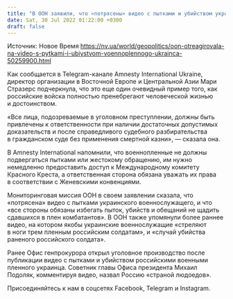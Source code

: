 ```yaml
---
title: "В ООН заявили, что «потрясены» видео с пытками и убийством украинского военнопленного"
date: Sat, 30 Jul 2022 01:22:00 +0300
draft: false
---
```

Источник: Новое Время https://nv.ua/world/geopolitics/oon-otreagirovala-na-video-s-pytkami-i-ubiystvom-voennoplennogo-ukrainca-50259900.html


 Как сообщается в Telegram-канале Amnesty International Ukraine, директор организации в Восточной Европе и Центральной Азии Мари Стразерс подчеркнула, что это еще один очевидный пример того, как российские войска полностью пренебрегают человеческой жизнью и достоинством. 

«Все лица, подозреваемые в уголовном преступлении, должны быть привлечены к ответственности при наличии достаточных допустимых доказательств и после справедливого судебного разбирательства в гражданском суде без применения смертной казни», — сказала она.

В Amnesty International напомнили, что военнопленные не должны подвергаться пытками или жестокому обращению, им нужно немедленно предоставить доступ к Международному комитету Красного Креста, а ответственная сторона обязана уважать их права в соответствии с Женевскими конвенциями.

Мониторинговая миссия ООН в своем заявлении сказала, что «потрясена» видео с пытками украинского военнослужащего, и что «все стороны обязаны избегать пыток, убийств и обещаний не щадить сдавшихся в плен комбатантов». В ООН также упомянули более раннее видео, на котором якобы украинские военнослужащие «стреляют в ноги трем пленным российским солдатам», и «случай убийства раненого российского солдата».

Ранее Офис генпрокурора открыл уголовное производство после публикации видео с пытками и убийством российскими военными пленного украинца. Советник главы Офиса президента Михаил Подоляк, комментируя видео, назвал Россию «страной людоедов».

Присоединяйтесь к нам в соцсетях Facebook, Telegram и Instagram.
